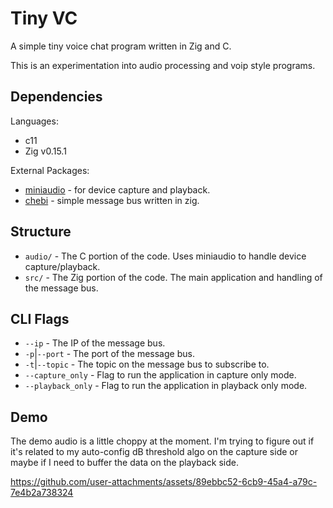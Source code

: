 # Tiny VC

A simple tiny voice chat program written in Zig and C.

This is an experimentation into audio processing and voip style programs.

## Dependencies

Languages:
- c11
- Zig v0.15.1

External Packages:
- [miniaudio](https://github.com/mackron/miniaudio) - for device capture and playback.
- [chebi](https://github.com/jmatth11/chebi) - simple message bus written in zig.

## Structure

- `audio/` - The C portion of the code. Uses miniaudio to handle device
  capture/playback.
- `src/` - The Zig portion of the code. The main application and handling of
  the message bus.

## CLI Flags

- `--ip` - The IP of the message bus.
- `-p`|`--port` - The port of the message bus.
- `-t`|`--topic` - The topic on the message bus to subscribe to.
- `--capture_only` - Flag to run the application in capture only mode.
- `--playback_only` - Flag to run the application in playback only mode.

## Demo

The demo audio is a little choppy at the moment.
I'm trying to figure out if it's related to my auto-config dB threshold algo on the capture side or maybe if I need to buffer the data on the playback side.

https://github.com/user-attachments/assets/89ebbc52-6cb9-45a4-a79c-7e4b2a738324
